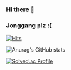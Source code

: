 ### Hi there 👋
### Jonggang plz :(

[![Hits](https://hits.seeyoufarm.com/api/count/incr/badge.svg?url=https%3A%2F%2Fgithub.com%2FJJangguyubin&count_bg=%23A7A11E&title_bg=%23278C83&icon=jeep.svg&icon_color=%239BA12D&title=printf%28%22HelloWorld%5Cn%22%29%3B&edge_flat=false)](https://hits.seeyoufarm.com)

![Anurag's GitHub stats](https://github-readme-stats.vercel.app/api?username=JJangguyubin&show_icons=true&theme=ambient_gradient)

[![Solved.ac Profile](http://mazassumnida.wtf/api/v2/generate_badge?boj=sogang_jangyubin)](https://solved.ac/sogang_jangyubin/)

<!--
**JJangguyubin/JJangguyubin** is a ✨ _special_ ✨ repository because its `README.md` (this file) appears on your GitHub profile.

Here are some ideas to get you started:

- 🔭 I’m currently working on ...
- 🌱 I’m currently learning ...
- 👯 I’m looking to collaborate on ...
- 🤔 I’m looking for help with ...
- 💬 Ask me about ...
- 📫 How to reach me: ...
- 😄 Pronouns: ...
- ⚡ Fun fact: ...
-->
